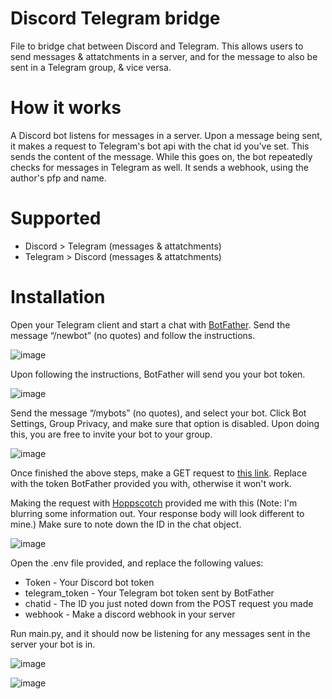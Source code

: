# Discord Telegram bridge
File to bridge chat between Discord and Telegram. This allows users to send messages & attatchments in a server, and for the message to also be sent in a Telegram group, & vice versa.

# How it works
A Discord bot listens for messages in a server. Upon a message being sent, it makes a request to Telegram's bot api with the chat id you've set. This sends the content of the message.
While this goes on, the bot repeatedly checks for messages in Telegram as well. It sends a webhook, using the author's pfp and name.

# Supported
* Discord > Telegram (messages & attatchments)
* Telegram > Discord (messages & attatchments)

# Installation

Open your Telegram client and start a chat with [BotFather](https://t.me/BotFather). Send the message “/newbot” (no quotes) and follow the instructions.

![image](https://user-images.githubusercontent.com/90877067/182313481-fa70b777-c46f-4d59-8ddb-3dd55856d32d.png)

Upon following the instructions, BotFather will send you your bot token. 

![image](https://user-images.githubusercontent.com/90877067/182313860-72051436-a77c-4979-9d9e-324a6677fef8.png)

Send the message “/mybots” (no quotes), and select your bot. Click Bot Settings, Group Privacy, and make sure that option is disabled.
Upon doing this, you are free to invite your bot to your group.

![image](https://user-images.githubusercontent.com/90877067/182314225-05fdab18-9bbd-4a95-b87d-81a86117cf0c.png)

Once finished the above steps, make a GET request to [this link](https://api.telegram.org/bot<token>/getUpdates).
Replace <token> with the token BotFather provided you with, otherwise it won't work.

Making the request with [Hoppscotch](https://hoppscotch.io/) provided me with this (Note: I'm blurring some information out. Your response body will look different to mine.)
Make sure to note down the ID in the chat object.

![image](https://user-images.githubusercontent.com/90877067/182315491-7aedc897-a961-474c-9672-6293e80ea386.png)

Open the .env file provided, and replace the following values:
* Token - Your Discord bot token
* telegram_token - Your Telegram bot token sent by BotFather
* chatid - The ID you just noted down from the POST request you made
* webhook - Make a discord webhook in your server

Run main.py, and it should now be listening for any messages sent in the server your bot is in.

![image](https://user-images.githubusercontent.com/90877067/182317046-73e925c4-8a11-4ff5-993e-7e3db9ef5a26.png)

![image](https://user-images.githubusercontent.com/90877067/182317079-0e74c1ee-10ab-4fd9-9540-1a1557b2cdee.png)
